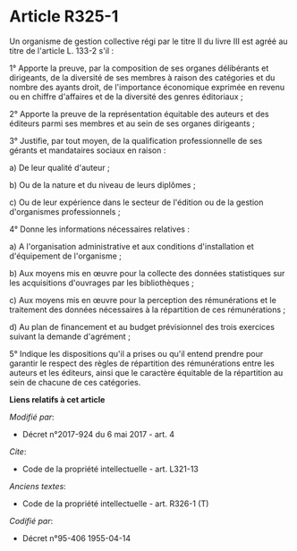 # Article R325-1

Un organisme de gestion collective régi par le titre II du livre III est agréé au titre de l'article L. 133-2 s'il :

1° Apporte la preuve, par la composition de ses organes délibérants et dirigeants, de la diversité de ses membres à raison
des catégories et du nombre des ayants droit, de l'importance économique exprimée en revenu ou en chiffre d'affaires et de la
diversité des genres éditoriaux ;

2° Apporte la preuve de la représentation équitable des auteurs et des éditeurs parmi ses membres et au sein de ses organes
dirigeants ;

3° Justifie, par tout moyen, de la qualification professionnelle de ses gérants et mandataires sociaux en raison :

a) De leur qualité d'auteur ;

b) Ou de la nature et du niveau de leurs diplômes ;

c) Ou de leur expérience dans le secteur de l'édition ou de la gestion d'organismes professionnels ;

4° Donne les informations nécessaires relatives :

a) A l'organisation administrative et aux conditions d'installation et d'équipement de l'organisme ;

b) Aux moyens mis en œuvre pour la collecte des données statistiques sur les acquisitions d'ouvrages par les bibliothèques ;

c) Aux moyens mis en œuvre pour la perception des rémunérations et le traitement des données nécessaires à la répartition de
ces rémunérations ;

d) Au plan de financement et au budget prévisionnel des trois exercices suivant la demande d'agrément ;

5° Indique les dispositions qu'il a prises ou qu'il entend prendre pour garantir le respect des règles de répartition des
rémunérations entre les auteurs et les éditeurs, ainsi que le caractère équitable de la répartition au sein de chacune de ces
catégories.

**Liens relatifs à cet article**

_Modifié par_:

  - Décret n°2017-924 du 6 mai 2017 - art. 4

_Cite_:

  - Code de la propriété intellectuelle - art. L321-13

_Anciens textes_:

  - Code de la propriété intellectuelle - art. R326-1 (T)

_Codifié par_:

  - Décret n°95-406 1955-04-14
